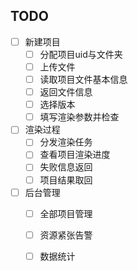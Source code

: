 ## TODO
- [ ] 新建项目
  - [ ] 分配项目uid与文件夹
  - [ ] 上传文件
  - [ ] 读取项目文件基本信息
  - [ ] 返回文件信息
  - [ ] 选择版本
  - [ ] 填写渲染参数并检查
- [ ] 渲染过程
  - [ ] 分发渲染任务
  - [ ] 查看项目渲染进度
  - [ ] 失败信息返回
  - [ ] 项目结果取回
- [ ] 后台管理
  - [ ] 全部项目管理
  - [ ] 资源紧张告警
  - [ ] 数据统计
 